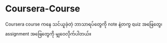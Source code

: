 # Coursera-Course
Coursera course ကနေ သင်ယူခဲ့တဲ့ ဘာသာရပ်တွေကို note နဲ့တကွ quiz အဖြေတွေ၊ assignment အဖြေတွေကို မျှဝေလိုက်ပါတယ်။
